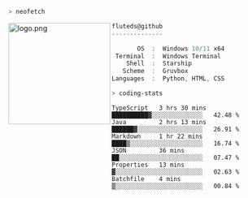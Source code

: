 ```zsh
> neofetch
```

<!--img align="left" src="https://github.com/fluteds.png" alt="logo.png" width="200"/>-->
<img align="left" src="https://external-content.duckduckgo.com/iu/?u=https%3A%2F%2F78.media.tumblr.com%2F975fca5f82161b190efdcaa05ffbd4ec%2Ftumblr_p6q6m9TJF01x3p3jmo1_500.png&f=1&nofb=1" alt="logo.png" width="200"/>

```csharp
fluteds@github
--------------

       OS  :  Windows 10/11 x64
 Terminal  :  Windows Terminal
    Shell  :  Starship
   Scheme  :  Gruvbox
Languages  :  Python, HTML, CSS
```

```zsh
> coding-stats
```

<!--START_SECTION:waka-->

```text
TypeScript   3 hrs 30 mins   ██████████▓░░░░░░░░░░░░░░   42.48 %
Java         2 hrs 13 mins   ██████▓░░░░░░░░░░░░░░░░░░   26.91 %
Markdown     1 hr 22 mins    ████▒░░░░░░░░░░░░░░░░░░░░   16.74 %
JSON         36 mins         ██░░░░░░░░░░░░░░░░░░░░░░░   07.47 %
Properties   13 mins         ▓░░░░░░░░░░░░░░░░░░░░░░░░   02.63 %
Batchfile    4 mins          ▒░░░░░░░░░░░░░░░░░░░░░░░░   00.84 %
```

<!--END_SECTION:waka-->
